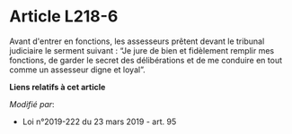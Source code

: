 # Article L218-6

Avant d'entrer en fonctions, les assesseurs prêtent devant le tribunal judiciaire le serment suivant : “Je jure de bien et
fidèlement remplir mes fonctions, de garder le secret des délibérations et de me conduire en tout comme un assesseur digne et
loyal”.

**Liens relatifs à cet article**

_Modifié par_:

  - Loi n°2019-222 du 23 mars 2019 - art. 95

